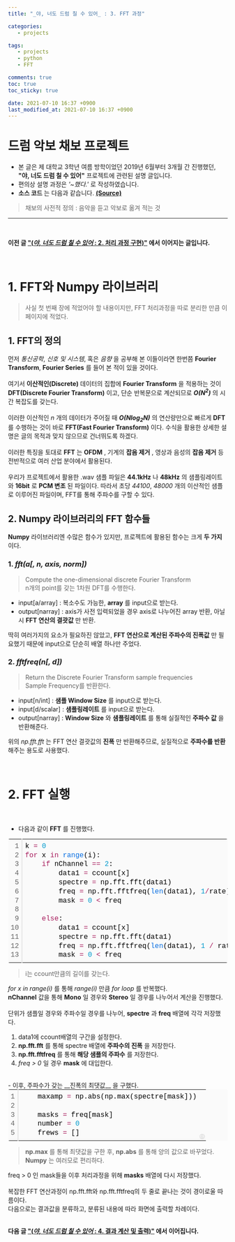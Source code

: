 ```yaml
---
title: "_야, 너도 드럼 칠 수 있어_ : 3. FFT 과정"

categories:
   - projects

tags:
   - projects
   - python
   - FFT

comments: true
toc: true
toc_sticky: true

date: 2021-07-10 16:37 +0900
last_modified_at: 2021-07-10 16:37 +0900
---
```


# 드럼 악보 채보 프로젝트

* 본 글은 제 대학교 3학년 여름 방학이었던 2019년 6월부터 3개월 간 진행했던, __"야, 너도 드럼 칠 수 있어"__ 프로젝트에 관련된 설명 글입니다.
* 편의상 설명 과정은 _'~했다.'_ 로 작성하였습니다.
* __소스 코드__ 는 다음과 같습니다. [__(Source)__](https://github.com/bye0nys/drum-final)

> 채보의 사전적 정의 : 음악을 듣고 악보로 옮겨 적는 것

---

<br/>

__이전 글 ["(_야, 너도 드럼 칠 수 있어_ : 2. 처리 과정 구현)"](/projects/drum-2) 에서 이어지는 글입니다.__ <br/>


<br/>

# 1. FFT와 Numpy 라이브러리

> 사실 첫 번째 장에 적었어야 할 내용이지만, FFT 처리과정을 따로 분리한 만큼 이 페이지에 적었다.

## 1. FFT의 정의
먼저 _통신공학_, _신호 및 시스템_, 혹은 _음향_ 을 공부해 본 이들이라면 한번쯤 __Fourier Transform__, __Fourier Series__ 를 들어 본 적이 있을 것이다.<br/><br/>
여기서 __이산적인(Discrete)__ 데이터의 집합에 __Fourier Transform__ 을 적용하는 것이 __DFT(Discrete Fourier Transform)__ 이고, 단순 반복문으로 계산되므로 ___O(N<sup>2</sup>)___ 의 시간 복잡도를 갖는다.<br/><br/>
이러한 이산적인 _n_ 개의 데이터가 주어질 때 ___O(Nlog<sub>2</sub>N)___ 의 연산량만으로 빠르게 __DFT__ 를 수행하는 것이 바로 __FFT(Fast Fourier Transform)__ 이다. 수식을 활용한 상세한 설명은 글의 목적과 맞지 않으므로 건너뛰도록 하겠다.<br/><br/>
이러한 특징을 토대로 __FFT__ 는 __OFDM__ , 기계의 __잡음 제거__ , 영상과 음성의 __잡음 제거__ 등 전반적으로 여러 산업 분야에서 활용된다.<br/><br/>
우리가 프로젝트에서 활용한 .wav 샘플 파일은 __44.1kHz__ 나 __48kHz__ 의 샘플링레이트와 __16bit__ 로 __PCM 변조__ 된 파일이다. 따라서 초당 _44100_, _48000_ 개의 이산적인 샘플로 이루어진 파일이며, FFT를 통해 주파수를 구할 수 있다.<br/>

## 2. Numpy 라이브러리의 FFT 함수들
__Numpy__ 라이브러리엔 수많은 함수가 있지만, 프로젝트에 활용된 함수는 크게 __두 가지__ 이다.

### 1. _fft(a[, n, axis, norm])_
> Compute the one-dimensional discrete Fourier Transform<br/>
> n개의 point를 갖는 1차원 DFT를 수행한다. 

- input[a/array] : 복소수도 가능한, __array__ 를 input으로 받는다.
- output[narray] : axis가 사전 입력되었을 경우 axis로 나누어진 array 반환, 아닐 시 __FFT 연산의 결괏값__ 만 반환.

딱히 여러가지의 요소가 필요하진 않았고, __FFT 연산으로 계산된 주파수의 진폭값__ 만 필요했기 때문에 input으로 단순히 배열 하나만 주었다.

### 2. _fftfreq(n[, d])_
> Return the Discrete Fourier Transform sample frequencies<br/>
> Sample Frequency를 반환한다.

- input[n/int] : __샘플 Window Size__ 를 input으로 받는다.
- input[d/scalar] : __샘플링레이트__ 를 input으로 받는다.
- output[narray] : __Window Size__ 와 __샘플링레이트__ 를 통해 실질적인 __주파수 값__ 을 반환해준다.

위의 _np.fft.fft_ 는 FFT 연산 결괏값의 __진폭__ 만 반환해주므로, 실질적으로 __주파수를 반환__ 해주는 용도로 사용했다.

<br/>

# 2. FFT 실행

<br/>

- 다음과 같이 __FFT__ 를 진행했다.

<div class="colorscripter-code" style="color:#010101;font-family:Consolas, 'Liberation Mono', Menlo, Courier, monospace !important; position:relative !important;overflow:auto"><table class="colorscripter-code-table" style="margin:0;padding:0;border:none;background-color:#fafafa;border-radius:4px;" cellspacing="0" cellpadding="0"><tr><td style="padding:6px;border-right:2px solid #e5e5e5"><div style="margin:0;padding:0;word-break:normal;text-align:right;color:#666;font-family:Consolas, 'Liberation Mono', Menlo, Courier, monospace !important;line-height:130%"><div style="line-height:130%">1</div><div style="line-height:130%">2</div><div style="line-height:130%">3</div><div style="line-height:130%">4</div><div style="line-height:130%">5</div><div style="line-height:130%">6</div><div style="line-height:130%">7</div><div style="line-height:130%">8</div><div style="line-height:130%">9</div><div style="line-height:130%">10</div><div style="line-height:130%">11</div><div style="line-height:130%">12</div><div style="line-height:130%">13</div></div></td><td style="padding:6px 0;text-align:left"><div style="margin:0;padding:0;color:#010101;font-family:Consolas, 'Liberation Mono', Menlo, Courier, monospace !important;line-height:130%"><div style="padding:0 6px; white-space:pre; line-height:130%">k&nbsp;<span style="color:#0086b3"></span><span style="color:#a71d5d">=</span>&nbsp;<span style="color:#0099cc">0</span></div><div style="padding:0 6px; white-space:pre; line-height:130%"><span style="color:#a71d5d">for</span>&nbsp;x&nbsp;<span style="color:#a71d5d">in</span>&nbsp;<span style="color:#066de2">range</span>(i):</div><div style="padding:0 6px; white-space:pre; line-height:130%">&nbsp;&nbsp;&nbsp;&nbsp;<span style="color:#a71d5d">if</span>&nbsp;nChannel&nbsp;<span style="color:#0086b3"></span><span style="color:#a71d5d">=</span><span style="color:#0086b3"></span><span style="color:#a71d5d">=</span>&nbsp;<span style="color:#0099cc">2</span>:</div><div style="padding:0 6px; white-space:pre; line-height:130%">&nbsp;&nbsp;&nbsp;&nbsp;&nbsp;&nbsp;&nbsp;&nbsp;data1&nbsp;<span style="color:#0086b3"></span><span style="color:#a71d5d">=</span>&nbsp;ccount[x]</div><div style="padding:0 6px; white-space:pre; line-height:130%">&nbsp;&nbsp;&nbsp;&nbsp;&nbsp;&nbsp;&nbsp;&nbsp;spectre&nbsp;<span style="color:#0086b3"></span><span style="color:#a71d5d">=</span>&nbsp;np.fft.fft(data1)</div><div style="padding:0 6px; white-space:pre; line-height:130%">&nbsp;&nbsp;&nbsp;&nbsp;&nbsp;&nbsp;&nbsp;&nbsp;freq&nbsp;<span style="color:#0086b3"></span><span style="color:#a71d5d">=</span>&nbsp;np.fft.fftfreq(<span style="color:#066de2">len</span>(data1),&nbsp;<span style="color:#0099cc">1</span><span style="color:#a71d5d">/</span>rate)</div><div style="padding:0 6px; white-space:pre; line-height:130%">&nbsp;&nbsp;&nbsp;&nbsp;&nbsp;&nbsp;&nbsp;&nbsp;mask&nbsp;<span style="color:#0086b3"></span><span style="color:#a71d5d">=</span>&nbsp;<span style="color:#0099cc">0</span>&nbsp;<span style="color:#0086b3"></span><span style="color:#a71d5d">&lt;</span>&nbsp;freq</div><div style="padding:0 6px; white-space:pre; line-height:130%">&nbsp;</div><div style="padding:0 6px; white-space:pre; line-height:130%">&nbsp;&nbsp;&nbsp;&nbsp;<span style="color:#a71d5d">else</span>:</div><div style="padding:0 6px; white-space:pre; line-height:130%">&nbsp;&nbsp;&nbsp;&nbsp;&nbsp;&nbsp;&nbsp;&nbsp;data1&nbsp;<span style="color:#0086b3"></span><span style="color:#a71d5d">=</span>&nbsp;ccount[x]</div><div style="padding:0 6px; white-space:pre; line-height:130%">&nbsp;&nbsp;&nbsp;&nbsp;&nbsp;&nbsp;&nbsp;&nbsp;spectre&nbsp;<span style="color:#0086b3"></span><span style="color:#a71d5d">=</span>&nbsp;np.fft.fft(data1)</div><div style="padding:0 6px; white-space:pre; line-height:130%">&nbsp;&nbsp;&nbsp;&nbsp;&nbsp;&nbsp;&nbsp;&nbsp;freq&nbsp;<span style="color:#0086b3"></span><span style="color:#a71d5d">=</span>&nbsp;np.fft.fftfreq(<span style="color:#066de2">len</span>(data1),&nbsp;<span style="color:#0099cc">1</span>&nbsp;<span style="color:#0086b3"></span><span style="color:#a71d5d">/</span>&nbsp;rate)</div><div style="padding:0 6px; white-space:pre; line-height:130%">&nbsp;&nbsp;&nbsp;&nbsp;&nbsp;&nbsp;&nbsp;&nbsp;mask&nbsp;<span style="color:#0086b3"></span><span style="color:#a71d5d">=</span>&nbsp;<span style="color:#0099cc">0</span>&nbsp;<span style="color:#0086b3"></span><span style="color:#a71d5d">&lt;</span>&nbsp;freq</div></div></td><td style="vertical-align:bottom;padding:0 2px 4px 0"><a href="http://colorscripter.com/info#e" target="_blank" style="text-decoration:none;color:white"><span style="font-size:9px;word-break:normal;background-color:#e5e5e5;color:white;border-radius:10px;padding:1px">cs</span></a></td></tr></table></div>

> i는 ccount만큼의 길이를 갖는다.

_for x in range(i)_ 를 통해 _range(i)_ 만큼 _for loop_ 를 반복했다.<br/>
__nChannel__ 값을 통해 __Mono__ 일 경우와 __Stereo__ 일 경우를 나누어서 계산을 진행했다.<br/><br/>
단위가 샘플일 경우와 주파수일 경우를 나누어, __spectre__ 과 __freq__ 배열에 각각 저장했다.

1. data1에 ccount배열의 구간을 설정한다.
2. __np.fft.fft__ 를 통해 spectre 배열에 __주파수의 진폭__ 을 저장한다.
3. __np.fft.fftfreq__ 를 통해 __해당 샘플의 주파수__ 를 저장한다.
4. _freq > 0_ 일 경우 __mask__ 에 대입한다.

<br/>
- 이후, 주파수가 갖는 __진폭의 최댓값__ 을 구했다.

<div class="colorscripter-code" style="color:#010101;font-family:Consolas, 'Liberation Mono', Menlo, Courier, monospace !important; position:relative !important;overflow:auto"><table class="colorscripter-code-table" style="margin:0;padding:0;border:none;background-color:#fafafa;border-radius:4px;" cellspacing="0" cellpadding="0"><tr><td style="padding:6px;border-right:2px solid #e5e5e5"><div style="margin:0;padding:0;word-break:normal;text-align:right;color:#666;font-family:Consolas, 'Liberation Mono', Menlo, Courier, monospace !important;line-height:130%"><div style="line-height:130%">1</div><div style="line-height:130%">2</div><div style="line-height:130%">3</div><div style="line-height:130%">4</div><div style="line-height:130%">5</div></div></td><td style="padding:6px 0;text-align:left"><div style="margin:0;padding:0;color:#010101;font-family:Consolas, 'Liberation Mono', Menlo, Courier, monospace !important;line-height:130%"><div style="padding:0 6px; white-space:pre; line-height:130%">&nbsp;&nbsp;&nbsp;&nbsp;maxamp&nbsp;<span style="color:#0086b3"></span><span style="color:#a71d5d">=</span>&nbsp;np.abs(np.max(spectre[mask]))</div><div style="padding:0 6px; white-space:pre; line-height:130%">&nbsp;</div><div style="padding:0 6px; white-space:pre; line-height:130%">&nbsp;&nbsp;&nbsp;&nbsp;masks&nbsp;<span style="color:#0086b3"></span><span style="color:#a71d5d">=</span>&nbsp;freq[mask]</div><div style="padding:0 6px; white-space:pre; line-height:130%">&nbsp;&nbsp;&nbsp;&nbsp;number&nbsp;<span style="color:#0086b3"></span><span style="color:#a71d5d">=</span>&nbsp;<span style="color:#0099cc">0</span></div><div style="padding:0 6px; white-space:pre; line-height:130%">&nbsp;&nbsp;&nbsp;&nbsp;frews&nbsp;<span style="color:#0086b3"></span><span style="color:#a71d5d">=</span>&nbsp;[]</div></div></td><td style="vertical-align:bottom;padding:0 2px 4px 0"><a href="http://colorscripter.com/info#e" target="_blank" style="text-decoration:none;color:white"><span style="font-size:9px;word-break:normal;background-color:#e5e5e5;color:white;border-radius:10px;padding:1px">cs</span></a></td></tr></table></div>

> __np.max__ 를 통해 최댓값을 구한 후, __np.abs__ 를 통해 양의 값으로 바꾸었다.
> __Numpy__ 는 여러모로 편리하다.

freq > 0 인 mask들을 이후 처리과정을 위해 __masks__ 배열에 다시 저장했다.<br/><br/>
복잡한 FFT 연산과정이 np.fft.fft와 np.fft.fftfreq의 두 줄로 끝나는 것이 경이로울 따름이다.<br/>
다음으로는 결과값을 분류하고, 분류된 내용에 따라 화면에 출력할 차례이다.<br/><br/>

__다음 글 ["(_야, 너도 드럼 칠 수 있어_ : 4. 결과 계산 및 출력)"](/projects/drum-4) 에서 이어집니다.__ <br/>